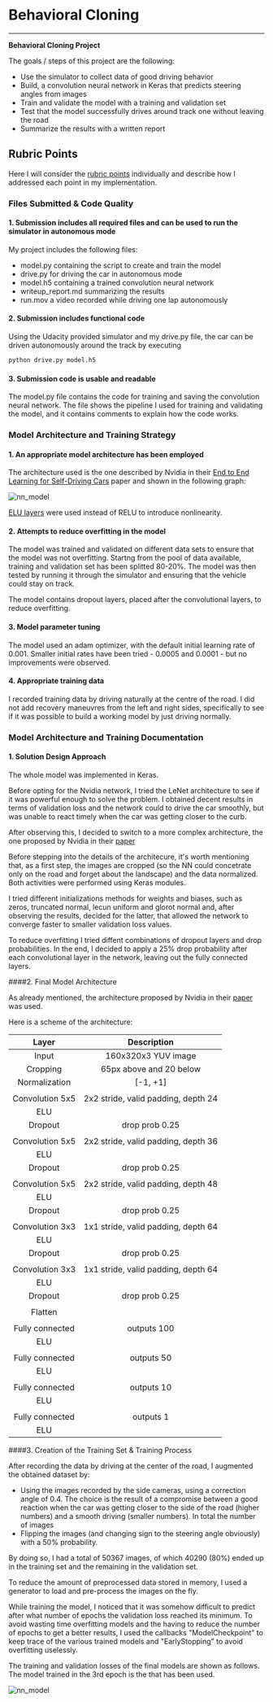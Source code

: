 # **Behavioral Cloning** 

---

**Behavioral Cloning Project**

The goals / steps of this project are the following:
* Use the simulator to collect data of good driving behavior
* Build, a convolution neural network in Keras that predicts steering angles from images
* Train and validate the model with a training and validation set
* Test that the model successfully drives around track one without leaving the road
* Summarize the results with a written report

## Rubric Points
Here I will consider the [rubric points](https://review.udacity.com/#!/rubrics/432/view) individually and describe how I addressed each point in my implementation.  

### Files Submitted & Code Quality

#### 1. Submission includes all required files and can be used to run the simulator in autonomous mode

My project includes the following files:
* model.py containing the script to create and train the model
* drive.py for driving the car in autonomous mode
* model.h5 containing a trained convolution neural network 
* writeup_report.md summarizing the results
* run.mov a video recorded while driving one lap autonomously

#### 2. Submission includes functional code
Using the Udacity provided simulator and my drive.py file, the car can be driven autonomously around the track by executing 
```sh
python drive.py model.h5
```

#### 3. Submission code is usable and readable

The model.py file contains the code for training and saving the convolution neural network. The file shows the pipeline I used for training and validating the model, and it contains comments to explain how the code works.

### Model Architecture and Training Strategy

#### 1. An appropriate model architecture has been employed

The architecture used is the one described by Nvidia in their [End to End Learning for Self-Driving Cars](https://arxiv.org/pdf/1604.07316v1.pdf) paper and shown in the following graph:

![nn_model](./writeup_images/cnn-architecture-624x890.png)

[ELU layers](https://www.picalike.com/blog/2015/11/28/relu-was-yesterday-tomorrow-comes-elu/) were used instead of RELU to introduce nonlinearity.

#### 2. Attempts to reduce overfitting in the model

The model was trained and validated on different data sets to ensure that the model was not overfitting. Startng from the pool of data available, training and validation set has been splitted 80-20%. The model was then tested by running it through the simulator and ensuring that the vehicle could stay on track.

The model contains dropout layers, placed after the convolutional layers, to reduce overfitting.

#### 3. Model parameter tuning

The model used an adam optimizer, with the default initial learning rate of 0.001. Smaller initial rates have been tried - 0.0005 and 0.0001 - but no improvements were observed.

#### 4. Appropriate training data

I recorded training data by driving naturally at the centre of the road. I did not add recovery maneuvres from the left and right sides, specifically to see if it was possible to build a working model by just driving normally.

### Model Architecture and Training Documentation

#### 1. Solution Design Approach

The whole model was implemented in Keras.

Before opting for the Nvidia network, I tried the LeNet architecture to see if it was powerful enough to solve the problem. I obtained decent results in terms of validation loss and the network could to drive the car smoothly, but was unable to react timely when the car was getting closer to the curb.

After observing this, I decided to switch to a more complex architecture, the one proposed by Nvidia in their [paper](https://arxiv.org/pdf/1604.07316v1.pdf)

Before stepping into the details of the architecure, it's worth mentioning that, as a first step, the images are cropped (so the NN could concetrate only on the road and forget about the landscape) and the data normalized. Both activities were performed using Keras modules.

I tried different initializations methods for weights and biases, such as zeros, truncated normal, lecun uniform and glorot normal and, after observing the results, decided for the latter, that allowed the network to converge faster to smaller validation loss values.

To reduce overfitting I tried diffent combinations of dropout layers and drop probabilities. In the end, I decided to apply a 25% drop probability after each convolutional layer in the network, leaving out the fully connected layers.

####2. Final Model Architecture

As already mentioned, the architecture proposed by Nvidia in their [paper](https://arxiv.org/pdf/1604.07316v1.pdf) was used.

Here is a scheme of the architecture:

| Layer         		    |     Description	        					            | 
|:---------------------:|:---------------------------------------------:|
| Input         		    | 160x320x3 YUV image  							            |
| Cropping       		    | 65px above and 20 below						            |
| Normalization  		    | [-1, +1]              						            |
|                       |                                               |
| Convolution 5x5     	| 2x2 stride, valid padding, depth 24           |
| ELU 					        |												                        |
| Dropout               | drop prob 0.25                                |
|                       |                                               |
| Convolution 5x5     	| 2x2 stride, valid padding, depth 36           |
| ELU 					        |												                        |
| Dropout               | drop prob 0.25                                |
|                       |                                               |
| Convolution 5x5     	| 2x2 stride, valid padding, depth 48           |
| ELU 					        |												                        |
| Dropout               | drop prob 0.25                                |
|                       |                                               |
| Convolution 3x3     	| 1x1 stride, valid padding, depth 64           |
| ELU 					        |												                        |
| Dropout               | drop prob 0.25                                |
|                       |                                               |
| Convolution 3x3     	| 1x1 stride, valid padding, depth 64           |
| ELU 					        |												                        |
| Dropout               | drop prob 0.25                                |
|                       |                                               |
| Flatten				        |           									                  |
|                       |                                               |
| Fully connected		    | outputs 100              						          |
| ELU 					        |												                        |
|                       |                                               |
| Fully connected		    | outputs 50              						          |
| ELU 					        |												                        |
|                       |                                               |
| Fully connected		    | outputs 10              						          |
| ELU 					        |												                        |
|                       |                                               |
| Fully connected		    | outputs 1              						            |
| ELU 					        |												                        |

####3. Creation of the Training Set & Training Process

After recording the data by driving at the center of the road, I augmented the obtained dataset by:
* Using the images recorded by the side cameras, using a correction angle of 0.4. The choice is the result of a compromise between a good reaction when the car was getting closer to the side of the road (higher numbers) and a smooth driving (smaller numbers). In total the number of images 
* Flipping the images (and changing sign to the steering angle obviously) with a 50% probability.

By doing so, I had a total of 50367 images, of which 40290 (80%) ended up in the training set and the remaining in the validation set.

To reduce the amount of preprocessed data stored in memory, I used a generator to load and pre-process the images on the fly.

While training the model, I noticed that it was somehow difficult to predict after what number of epochs the validation loss reached its minimum. To avoid wasting time overfitting models and the having to reduce the number of epochs to get a better results, I used the callbacks "ModelCheckpoint" to keep trace of the various trained models and "EarlyStopping" to avoid overfitting uselessly.

The training and validation losses of the final models are shown as follows. The model trained in the 3rd epoch is the that has been used.

![nn_model](./writeup_images/model.png)
